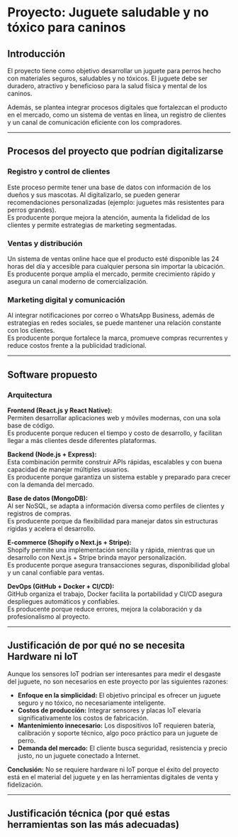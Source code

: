 # Proyecto: Juguete saludable y no tóxico para caninos

## Introducción
El proyecto tiene como objetivo desarrollar un juguete para perros hecho con materiales seguros, saludables y no tóxicos. El juguete debe ser duradero, atractivo y beneficioso para la salud física y mental de los caninos.  

Además, se plantea integrar procesos digitales que fortalezcan el producto en el mercado, como un sistema de ventas en línea, un registro de clientes y un canal de comunicación eficiente con los compradores.  

---

##  Procesos del proyecto que podrían digitalizarse  

### Registro y control de clientes  
 Este proceso permite tener una base de datos con información de los dueños y sus mascotas. Al digitalizarlo, se pueden generar recomendaciones personalizadas (ejemplo: juguetes más resistentes para perros grandes).  
 Es producente porque mejora la atención, aumenta la fidelidad de los clientes y permite estrategias de marketing segmentadas.  

### Ventas y distribución  
 Un sistema de ventas online hace que el producto esté disponible las 24 horas del día y accesible para cualquier persona sin importar la ubicación.  
 Es producente porque amplía el mercado, permite crecimiento rápido y asegura un canal moderno de comercialización.  

### Marketing digital y comunicación  
 Al integrar notificaciones por correo o WhatsApp Business, además de estrategias en redes sociales, se puede mantener una relación constante con los clientes.  
 Es producente porque fortalece la marca, promueve compras recurrentes y reduce costos frente a la publicidad tradicional.  

---

##  Software propuesto  

### Arquitectura  

**Frontend (React.js y React Native):**  
Permiten desarrollar aplicaciones web y móviles modernas, con una sola base de código.  
Es producente porque reducen el tiempo y costo de desarrollo, y facilitan llegar a más clientes desde diferentes plataformas.  

**Backend (Node.js + Express):**  
Esta combinación permite construir APIs rápidas, escalables y con buena capacidad de manejar múltiples usuarios.  
Es producente porque garantiza un sistema estable y preparado para crecer con la demanda del mercado.  

**Base de datos (MongoDB):**  
Al ser NoSQL, se adapta a información diversa como perfiles de clientes y registros de compras.  
Es producente porque da flexibilidad para manejar datos sin estructuras rígidas y acelera el desarrollo.  

**E-commerce (Shopify o Next.js + Stripe):**  
Shopify permite una implementación sencilla y rápida, mientras que un desarrollo con Next.js + Stripe brinda mayor personalización.  
Es producente porque asegura transacciones seguras, disponibilidad global y un canal confiable para ventas.  

**DevOps (GitHub + Docker + CI/CD):**  
GitHub organiza el trabajo, Docker facilita la portabilidad y CI/CD asegura despliegues automáticos y confiables.  
Es producente porque reduce errores, mejora la colaboración y da profesionalismo al proyecto.  

---

## Justificación de por qué no se necesita Hardware ni IoT  

Aunque los sensores IoT podrían ser interesantes para medir el desgaste del juguete, no son necesarios en este proyecto por las siguientes razones:  

- **Enfoque en la simplicidad:** El objetivo principal es ofrecer un juguete seguro y no tóxico, no necesariamente inteligente.  
- **Costos de producción:** Integrar sensores y placas IoT elevaría significativamente los costos de fabricación.  
- **Mantenimiento innecesario:** Los dispositivos IoT requieren batería, calibración y soporte técnico, algo poco práctico para un juguete de perro.  
- **Demanda del mercado:** El cliente busca seguridad, resistencia y precio justo, no un juguete conectado a Internet.  

**Conclusión:** No se requiere hardware ni IoT porque el éxito del proyecto está en el material del juguete y en las herramientas digitales de venta y fidelización.  

---

## Justificación técnica (por qué estas herramientas son las más adecuadas)  
